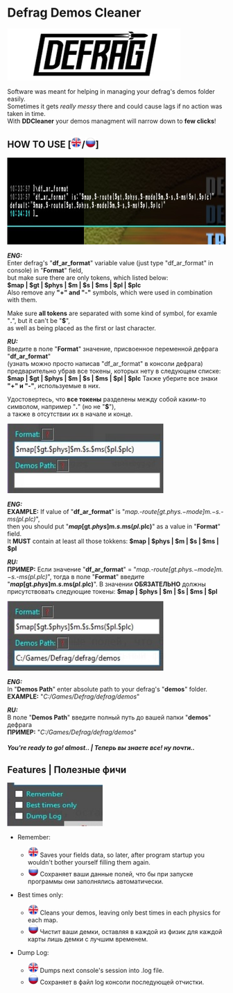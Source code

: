 # Defrag Demos Сleaner
<img src="pictures/dflogo.jpg" width="400" height="120"/>

Software was meant for helping in managing your defrag's demos folder easily.  
Sometimes it gets *really messy* there and could cause lags if no action was taken in time.  
With **DDCleaner** your demos managment will narrow down to **few clicks**!  

## HOW TO USE [<img src="pictures/us.png" width="24" height="24"/>/<img src="pictures/ru.png" width="24" height="24"/>]


<img src="pictures/df_format.jpg" width="600" height="200"/>  

***ENG:***  
Enter defrag's "**df_ar_format**" variable value (just type "df_ar_format" in console) in "**Format**" field,  
but make sure there are only tokens, which listed below:  
**$map | $gt | $phys | $m | $s | $ms | $pl | $plc**  
Also remove any **"+" and "-"** symbols, which were used in combination with them.  

Make sure **all tokens** are separated with some kind of symbol, for examle "**.**", but it can't be "**$**",  
as well as being placed as the first or last character.

***RU:***  
Введите в поле "**Format**" значение, присвоенное переменной дефрага "**df_ar_format**"  
(узнать можно просто написав "df_ar_format" в консоли дефрага)  
предварительно убрав все токены, которых нету в следующем списке:  
**$map | $gt | $phys | $m | $s | $ms | $pl | $plc**
Также уберите все знаки **"+" и "-"**, используемые в них.

Удостовертесь, что **все токены** разделены между собой каким-то символом, например "**.**" (но не "**$**"),  
а также в отсутствии их в начале и конце.

<img src="pictures/format.jpg" width="360" height="160"/>  

***ENG:***  
**EXAMPLE:** If value of "**df_ar_format**" is "*$map.$-route[$gt.$phys.$-mode]$m.$-s.$-ms($pl.$plc)*",  
then you should put "**$map[$gt.$phys]$m.$s.$ms($pl.$plc)**" as a value in "**Format**" field.  
It **MUST** contain at least all those tokkens: **$map | $phys | $m | $s | $ms | $pl**  
   
***RU:***  
**ПРИМЕР:** Если значение "**df_ar_format**" = "*$map.$-route[$gt.$phys.$-mode]$m.$-s.$-ms($pl.$plc)*",
тогда в поле "**Format**" введите "**$map[$gt.$phys]$m.$s.$ms($pl.$plc)**".
В значении **ОБЯЗАТЕЛЬНО** должны присутствовать следующие токены: **$map | $phys | $m | $s | $ms | $pl**

<img src="pictures/path.jpg" width="360" height="160"/>  

***ENG:***  
In "**Demos Path**" enter absolute path to your defrag's "**demos**" folder.  
**EXAMPLE:** "*C:/Games/Defrag/defrag/demos*"  

***RU:***  
В поле "**Demos Path**" введите полный путь до вашей папки "**demos**" дефрага  
**ПРИМЕР:** "*C:/Games/Defrag/defrag/demos*"  

#### ***You're ready to go! almost.. | Теперь вы знаете все! ну почти..***  

## Features | Полезные фичи
<img src="pictures/features.jpg" width="220" height="100"/>  

* Remember: 
  * <img src="pictures/us.png" width="24" height="24"/> Saves your fields data, so later, after program startup you wouldn't bother yourself filling them again. 
  * <img src="pictures/ru.png" width="24" height="24"/> Сохраняет ваши данные полей, что бы при запуске программы они заполнялись автоматически. 
  
* Best times only:
  * <img src="pictures/us.png" width="24" height="24"/> Cleans your demos, leaving only best times in each physics for each map.
  * <img src="pictures/ru.png" width="24" height="24"/> Чистит ваши демки, оставляя в каждой из физик для каждой карты лишь демки с лучшим временем.
* Dump Log:
  * <img src="pictures/us.png" width="24" height="24"/> Dumps next console's session into .log file.
  * <img src="pictures/ru.png" width="24" height="24"/> Сохраняет в файл log консоли последующей отчистки.
